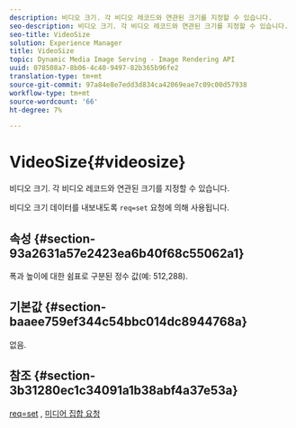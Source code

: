 ```yaml
---
description: 비디오 크기. 각 비디오 레코드와 연관된 크기를 지정할 수 있습니다.
seo-description: 비디오 크기. 각 비디오 레코드와 연관된 크기를 지정할 수 있습니다.
seo-title: VideoSize
solution: Experience Manager
title: VideoSize
topic: Dynamic Media Image Serving - Image Rendering API
uuid: 078508a7-8b06-4c40-9497-82b365b96fe2
translation-type: tm+mt
source-git-commit: 97a84e8e7edd3d834ca42069eae7c09c00d57938
workflow-type: tm+mt
source-wordcount: '66'
ht-degree: 7%

---
```



# VideoSize{#videosize}

비디오 크기. 각 비디오 레코드와 연관된 크기를 지정할 수 있습니다.

비디오 크기 데이터를 내보내도록 `req=set` 요청에 의해 사용됩니다.

## 속성 {#section-93a2631a57e2423ea6b40f68c55062a1}

폭과 높이에 대한 쉼표로 구분된 정수 값(예: 512,288).

## 기본값 {#section-baaee759ef344c54bbc014dc8944768a}

없음.

## 참조 {#section-3b31280ec1c34091a1b38abf4a37e53a}

[req=set](/help/aem-is-ir-api/is-api/http-ref/image-serving-api-ref/c-http-protocol-reference/c-command-reference/r-req/r-set.md) ,  [미디어 집합 요청](/help/aem-is-ir-api/is-api/http-ref/image-serving-api-ref/c-http-protocol-reference/c-syntax-and-features/r-media-set-requests.md)

